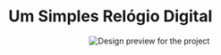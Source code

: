 # Um Simples Relógio Digital

<div align="center">

![Design preview for the project](design/Rel%C3%B3gio-Google-Chrome-20_08_2022-23_02_22.jpg)

</div>